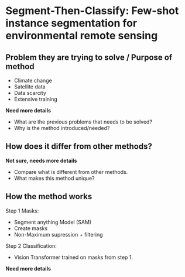 # Segment-Then-Classify: Few-shot instance segmentation for environmental remote sensing

## Problem they are trying to solve / Purpose of method

- Climate change
- Satellite data
- Data scarcity
- Extensive training

__Need more details__

- What are the previous problems that needs to be solved?
- Why is the method introduced/needed?

## How does it differ from other methods?

__Not sure, needs more details__

- Compare what is different from other methods.
- What makes this method unique?

## How the method works

Step 1 Masks:

- Segment anything Model (SAM)
- Create masks
- Non-Maximum supression + filtering

Step 2 Classification:

- Vision Transformer trained on masks from step 1.

__Need more details__
